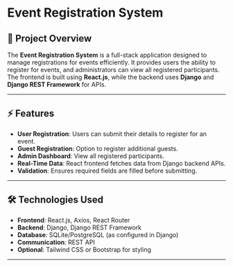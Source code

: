 # Event Registration System

## 📖 Project Overview
The **Event Registration System** is a full-stack application designed to manage registrations for events efficiently. It provides users the ability to register for events, and administrators can view all registered participants. The frontend is built using **React.js**, while the backend uses **Django** and **Django REST Framework** for APIs.

---

## ⚡ Features
- **User Registration**: Users can submit their details to register for an event.
- **Guest Registration**: Option to register additional guests.
- **Admin Dashboard**: View all registered participants.
- **Real-Time Data**: React frontend fetches data from Django backend APIs.
- **Validation**: Ensures required fields are filled before submitting.

---

## 🛠️ Technologies Used
- **Frontend**: React.js, Axios, React Router
- **Backend**: Django, Django REST Framework
- **Database**: SQLite/PostgreSQL (as configured in Django)
- **Communication**: REST API
- **Optional**: Tailwind CSS or Bootstrap for styling

---




